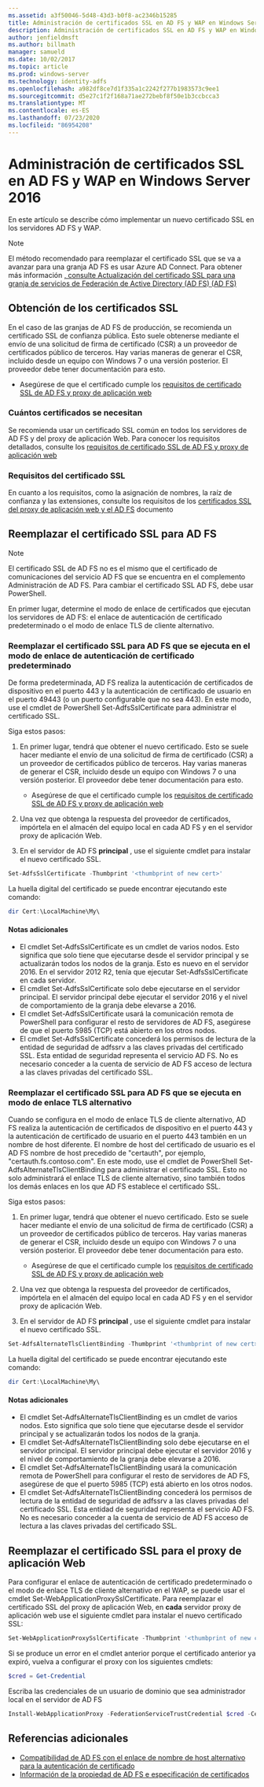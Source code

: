 ```yaml
---
ms.assetid: a3f50046-5d48-43d3-b0f8-ac2346b15285
title: Administración de certificados SSL en AD FS y WAP en Windows Server 2016
description: Administración de certificados SSL en AD FS y WAP en Windows Server 2016
author: jenfieldmsft
ms.author: billmath
manager: samueld
ms.date: 10/02/2017
ms.topic: article
ms.prod: windows-server
ms.technology: identity-adfs
ms.openlocfilehash: a982df8ce7d1f335a1c2242f277b1983573c9ee1
ms.sourcegitcommit: d5e27c1f2f168a71ae272bebf8f50e1b3ccbcca3
ms.translationtype: MT
ms.contentlocale: es-ES
ms.lasthandoff: 07/23/2020
ms.locfileid: "86954208"
---
```

# <a name="managing-ssl-certificates-in-ad-fs-and-wap-in-windows-server-2016"></a>Administración de certificados SSL en AD FS y WAP en Windows Server 2016



En este artículo se describe cómo implementar un nuevo certificado SSL en los servidores AD FS y WAP.

>[!NOTE]
>El método recomendado para reemplazar el certificado SSL que se va a avanzar para una granja AD FS es usar Azure AD Connect.  Para obtener más información [, consulte Actualización del certificado SSL para una granja de servicios de Federación de Active Directory (AD FS) (AD FS)](/azure/active-directory/connect/active-directory-aadconnectfed-ssl-update)

## <a name="obtaining-your-ssl-certificates"></a>Obtención de los certificados SSL
En el caso de las granjas de AD FS de producción, se recomienda un certificado SSL de confianza pública. Esto suele obtenerse mediante el envío de una solicitud de firma de certificado (CSR) a un proveedor de certificados público de terceros. Hay varias maneras de generar el CSR, incluido desde un equipo con Windows 7 o una versión posterior. El proveedor debe tener documentación para esto.

- Asegúrese de que el certificado cumple los [requisitos de certificado SSL de AD FS y proxy de aplicación web](../overview/ad-fs-requirements.md#BKMK_1)

### <a name="how-many-certificates-are-needed"></a>Cuántos certificados se necesitan
Se recomienda usar un certificado SSL común en todos los servidores de AD FS y del proxy de aplicación Web. Para conocer los requisitos detallados, consulte los [requisitos de certificado SSL de AD FS y proxy de aplicación web](../overview/ad-fs-requirements.md#BKMK_1)

### <a name="ssl-certificate-requirements"></a>Requisitos del certificado SSL
En cuanto a los requisitos, como la asignación de nombres, la raíz de confianza y las extensiones, consulte los requisitos de los [certificados SSL del proxy de aplicación web y el AD FS](../overview/ad-fs-requirements.md#BKMK_1) documento

## <a name="replacing-the-ssl-certificate-for-ad-fs"></a>Reemplazar el certificado SSL para AD FS
> [!NOTE]
> El certificado SSL de AD FS no es el mismo que el certificado de comunicaciones del servicio AD FS que se encuentra en el complemento Administración de AD FS. Para cambiar el certificado SSL AD FS, debe usar PowerShell.

En primer lugar, determine el modo de enlace de certificados que ejecutan los servidores de AD FS: el enlace de autenticación de certificado predeterminado o el modo de enlace TLS de cliente alternativo.

### <a name="replacing-the-ssl-certificate-for-ad-fs-running-in-default-certificate-authentication-binding-mode"></a>Reemplazar el certificado SSL para AD FS que se ejecuta en el modo de enlace de autenticación de certificado predeterminado
De forma predeterminada, AD FS realiza la autenticación de certificados de dispositivo en el puerto 443 y la autenticación de certificado de usuario en el puerto 49443 (o un puerto configurable que no sea 443).
En este modo, use el cmdlet de PowerShell Set-AdfsSslCertificate para administrar el certificado SSL.

Siga estos pasos:

1. En primer lugar, tendrá que obtener el nuevo certificado. Esto se suele hacer mediante el envío de una solicitud de firma de certificado (CSR) a un proveedor de certificados público de terceros. Hay varias maneras de generar el CSR, incluido desde un equipo con Windows 7 o una versión posterior. El proveedor debe tener documentación para esto.

    * Asegúrese de que el certificado cumple los [requisitos de certificado SSL de AD FS y proxy de aplicación web](../overview/ad-fs-requirements.md#BKMK_1)

1. Una vez que obtenga la respuesta del proveedor de certificados, impórtela en el almacén del equipo local en cada AD FS y en el servidor proxy de aplicación Web.

1. En el servidor de AD FS **principal** , use el siguiente cmdlet para instalar el nuevo certificado SSL.

```powershell
Set-AdfsSslCertificate -Thumbprint '<thumbprint of new cert>'
```

La huella digital del certificado se puede encontrar ejecutando este comando:

```powershell
dir Cert:\LocalMachine\My\
```

#### <a name="additional-notes"></a>Notas adicionales

* El cmdlet Set-AdfsSslCertificate es un cmdlet de varios nodos. Esto significa que solo tiene que ejecutarse desde el servidor principal y se actualizarán todos los nodos de la granja. Esto es nuevo en el servidor 2016. En el servidor 2012 R2, tenía que ejecutar Set-AdfsSslCertificate en cada servidor.
* El cmdlet Set-AdfsSslCertificate solo debe ejecutarse en el servidor principal. El servidor principal debe ejecutar el servidor 2016 y el nivel de comportamiento de la granja debe elevarse a 2016.
* El cmdlet Set-AdfsSslCertificate usará la comunicación remota de PowerShell para configurar el resto de servidores de AD FS, asegúrese de que el puerto 5985 (TCP) está abierto en los otros nodos.
* El cmdlet Set-AdfsSslCertificate concederá los permisos de lectura de la entidad de seguridad de adfssrv a las claves privadas del certificado SSL. Esta entidad de seguridad representa el servicio AD FS. No es necesario conceder a la cuenta de servicio de AD FS acceso de lectura a las claves privadas del certificado SSL.

### <a name="replacing-the-ssl-certificate-for-ad-fs-running-in-alternate-tls-binding-mode"></a>Reemplazar el certificado SSL para AD FS que se ejecuta en modo de enlace TLS alternativo
Cuando se configura en el modo de enlace TLS de cliente alternativo, AD FS realiza la autenticación de certificados de dispositivo en el puerto 443 y la autenticación de certificado de usuario en el puerto 443 también en un nombre de host diferente. El nombre de host del certificado de usuario es el AD FS nombre de host precedido de "certauth", por ejemplo, "certauth.fs.contoso.com".
En este modo, use el cmdlet de PowerShell Set-AdfsAlternateTlsClientBinding para administrar el certificado SSL. Esto no solo administrará el enlace TLS de cliente alternativo, sino también todos los demás enlaces en los que AD FS establece el certificado SSL.

Siga estos pasos:

1. En primer lugar, tendrá que obtener el nuevo certificado. Esto se suele hacer mediante el envío de una solicitud de firma de certificado (CSR) a un proveedor de certificados público de terceros. Hay varias maneras de generar el CSR, incluido desde un equipo con Windows 7 o una versión posterior. El proveedor debe tener documentación para esto.

    * Asegúrese de que el certificado cumple los [requisitos de certificado SSL de AD FS y proxy de aplicación web](../overview/ad-fs-requirements.md#BKMK_1)

1. Una vez que obtenga la respuesta del proveedor de certificados, impórtela en el almacén del equipo local en cada AD FS y en el servidor proxy de aplicación Web.

1. En el servidor de AD FS **principal** , use el siguiente cmdlet para instalar el nuevo certificado SSL.

```powershell
Set-AdfsAlternateTlsClientBinding -Thumbprint '<thumbprint of new cert>'
```

La huella digital del certificado se puede encontrar ejecutando este comando:

```powershell
dir Cert:\LocalMachine\My\
```

#### <a name="additional-notes"></a>Notas adicionales

* El cmdlet Set-AdfsAlternateTlsClientBinding es un cmdlet de varios nodos. Esto significa que solo tiene que ejecutarse desde el servidor principal y se actualizarán todos los nodos de la granja.
* El cmdlet Set-AdfsAlternateTlsClientBinding solo debe ejecutarse en el servidor principal. El servidor principal debe ejecutar el servidor 2016 y el nivel de comportamiento de la granja debe elevarse a 2016.
* El cmdlet Set-AdfsAlternateTlsClientBinding usará la comunicación remota de PowerShell para configurar el resto de servidores de AD FS, asegúrese de que el puerto 5985 (TCP) está abierto en los otros nodos.
* El cmdlet Set-AdfsAlternateTlsClientBinding concederá los permisos de lectura de la entidad de seguridad de adfssrv a las claves privadas del certificado SSL. Esta entidad de seguridad representa el servicio AD FS. No es necesario conceder a la cuenta de servicio de AD FS acceso de lectura a las claves privadas del certificado SSL.

## <a name="replacing-the-ssl-certificate-for-the-web-application-proxy"></a>Reemplazar el certificado SSL para el proxy de aplicación Web
Para configurar el enlace de autenticación de certificado predeterminado o el modo de enlace TLS de cliente alternativo en el WAP, se puede usar el cmdlet Set-WebApplicationProxySslCertificate.
Para reemplazar el certificado SSL del proxy de aplicación Web, en **cada** servidor proxy de aplicación web use el siguiente cmdlet para instalar el nuevo certificado SSL:

```powershell
Set-WebApplicationProxySslCertificate -Thumbprint '<thumbprint of new cert>'
```

Si se produce un error en el cmdlet anterior porque el certificado anterior ya expiró, vuelva a configurar el proxy con los siguientes cmdlets:

```powershell
$cred = Get-Credential
```

Escriba las credenciales de un usuario de dominio que sea administrador local en el servidor de AD FS

```powershell
Install-WebApplicationProxy -FederationServiceTrustCredential $cred -CertificateThumbprint '<thumbprint of new cert>' -FederationServiceName 'fs.contoso.com'
```

## <a name="additional-references"></a>Referencias adicionales  
* [Compatibilidad de AD FS con el enlace de nombre de host alternativo para la autenticación de certificado](../operations/AD-FS-support-for-alternate-hostname-binding-for-certificate-authentication.md)
* [Información de la propiedad de AD FS e especificación de certificados](../technical-reference/AD-FS-and-KeySpec-Property.md)

